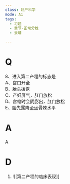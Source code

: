 ```yaml
---
class: 妇产科学
mode: A1
tags:
  - 习题
  - 章节-正常分娩
  - 景晴

---
```


# Q

8、进入第二产程的标志是  
A、宫口开全  
B、胎头拨露  
C、产妇屏气，肛门放松  
D、宫缩时会阴膨出，肛门放松  
E、胎先露降至坐骨棘水平  
# A
A
# D
1. ![[第二产程的临床表现]]